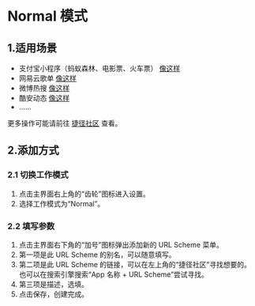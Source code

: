 # Normal 模式
## 1.适用场景
- 支付宝小程序（蚂蚁森林、电影票、火车票） [像这样](anywhere://url?param1=alipays://platformapi/startapp?appId=60000002&param2=&param3=)
- 网易云歌单 [像这样]( anywhere://url?param1=orpheus://playlist/523958926&param2=&param3=)
- 微博热搜 [像这样](anywhere://url?param1=weibo://fragmentpage?containerid=102803&needlocation=1&param2=&param3=)
- 酷安动态 [像这样](anywhere://url?param1=coolmarket://www.coolapk.com/feed/271681&param2=&param3=)
- ……

更多操作可能请前往 [捷径社区](https://sharecuts.cn/apps) 查看。

## 2.添加方式
### 2.1 切换工作模式
1. 点击主界面右上角的“齿轮”图标进入设置。
2. 选择工作模式为“Normal”。

### 2.2 填写参数
1. 点击主界面右下角的“加号”图标弹出添加新的 URL Scheme 菜单。
2. 第一项是此 URL Scheme 的别名，可以随意填写。
3. 第二项是此 URL Scheme 的链接，可以在左上角的“捷径社区”寻找想要的。也可以在搜索引擎搜索“App 名称 + URL Scheme”尝试寻找。
4. 第三项是描述，选填。
5. 点击保存，创建完成。
